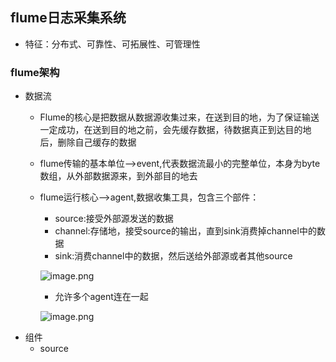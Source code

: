 ## flume日志采集系统
* 特征：分布式、可靠性、可拓展性、可管理性
### flume架构
* 数据流
  * Flume的核心是把数据从数据源收集过来，在送到目的地，为了保证输送一定成功，在送到目的地之前，会先缓存数据，待数据真正到达目的地后，删除自己缓存的数据
  * flume传输的基本单位-->event,代表数据流最小的完整单位，本身为byte数组，从外部数据源来，到外部目的地去
  * flume运行核心-->agent,数据收集工具，包含三个部件：
     * source:接受外部源发送的数据
     * channel:存储地，接受source的输出，直到sink消费掉channel中的数据
     * sink:消费channel中的数据，然后送给外部源或者其他source
  
    ![image.png](https://upload-images.jianshu.io/upload_images/14466577-f11d51aa4c56cccb.png?imageMogr2/auto-orient/strip%7CimageView2/2/w/1240)   
  
    * 允许多个agent连在一起
    
    ![image.png](https://upload-images.jianshu.io/upload_images/14466577-8d4e2058e97ef423.png?imageMogr2/auto-orient/strip%7CimageView2/2/w/1240)
* 组件
  * source
  
